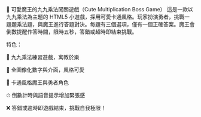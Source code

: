 🌟 可愛魔王的九九乘法闖關遊戲（Cute Multiplication Boss Game）
這是一款以九九乘法為主題的 HTML5 小遊戲，採用可愛卡通風格。玩家扮演勇者，挑戰一題題乘法題，與魔王進行答題對決。每題有三個選項，僅有一個正確答案。魔王會倒數提醒作答時間，限時五秒，答錯或超時即結束挑戰。

特色：

🧠 九九乘法練習遊戲，寓教於樂

🎨 全圖像化數字與介面，風格可愛

👹 卡通風格魔王與勇者角色

⏱ 倒數計時與語音提示增加緊張感

❌ 答錯或逾時即遊戲結束，挑戰自我極限！
